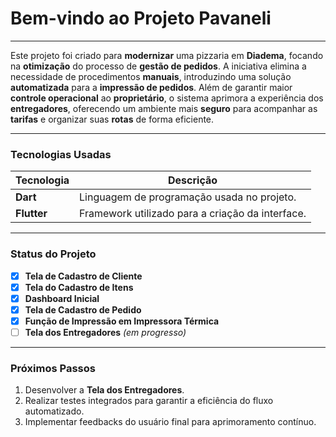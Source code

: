 # Bem-vindo ao Projeto Pavaneli

---

Este projeto foi criado para **modernizar** uma pizzaria em **Diadema**, focando na **otimização** do processo de **gestão de pedidos**. A iniciativa elimina a necessidade de procedimentos **manuais**, introduzindo uma solução **automatizada** para a **impressão de pedidos**. Além de garantir maior **controle operacional** ao **proprietário**, o sistema aprimora a experiência dos **entregadores**, oferecendo um ambiente mais **seguro** para acompanhar as **tarifas** e organizar suas **rotas** de forma eficiente.

---

### Tecnologias Usadas

| Tecnologia  | Descrição                                        |
| ----------- | ------------------------------------------------ |
| **Dart**    | Linguagem de programação usada no projeto.       |
| **Flutter** | Framework utilizado para a criação da interface. |

---

### Status do Projeto

- [x] **Tela de Cadastro de Cliente**
- [x] **Tela do Cadastro de Itens**
- [x] **Dashboard Inicial**
- [x] **Tela de Cadastro de Pedido**
- [x] **Função de Impressão em Impressora Térmica**
- [ ] **Tela dos Entregadores** *(em progresso)*

---

### Próximos Passos


1. Desenvolver a **Tela dos Entregadores**.
2. Realizar testes integrados para garantir a eficiência do fluxo automatizado.
3. Implementar feedbacks do usuário final para aprimoramento contínuo.
